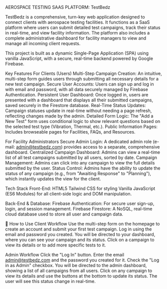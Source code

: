 AEROSPACE TESTING SAAS PLATFORM: TestBedz

TestBedz is a comprehensive, turn-key web application designed to connect clients with aerospace testing facilities. It functions as a SaaS platform where users can submit detailed test campaigns, track their status in real-time, and view facility information. The platform also includes a complete administrative dashboard for facility managers to view and manage all incoming client requests.

This project is built as a dynamic Single-Page Application (SPA) using vanilla JavaScript, with a secure, real-time backend powered by Google Firebase.

Key Features
For Clients (Users)
Multi-Step Campaign Creation: An intuitive, multi-step form guides users through submitting all necessary details for a new test campaign.
Secure User Accounts: Users can sign up and log in with email and password, with all data securely managed by Firebase Authentication.
Persistent User Dashboard: Once logged in, users are presented with a dashboard that displays all their submitted campaigns, saved securely in the Firestore database.
Real-Time Status Updates: Campaign statuses update in real-time without needing a page refresh, reflecting changes made by the admin.
Detailed Form Logic: The "Add a New Test" form uses conditional logic to show relevant questions based on the selected test type (Vibration, Thermal, etc.).
Public Information Pages: Includes browseable pages for Facilities, FAQs, and Resources.

For Facility Administrators
Secure Admin Login: A dedicated admin role (e-mail: admin@testbedz.com) provides access to a separate, comprehensive dashboard.
Centralized Campaign Dashboard: Admins can view a real-time list of all test campaigns submitted by all users, sorted by date.
Campaign Management: Admins can click into any campaign to view the full details submitted by the user.
Status Control: Admins have the ability to update the status of any campaign (e.g., from "Awaiting Response" to "Planning"), which instantly updates the view for the client.

Tech Stack
Front-End:
HTML5
Tailwind CSS for styling
Vanilla JavaScript (ES6 Modules) for all client-side logic and DOM manipulation.

Back-End & Database:
Firebase Authentication: For secure user sign-up, login, and session management.
Firebase Firestore: A NoSQL, real-time cloud database used to store all user and campaign data.

📖 How to Use
Client Workflow
Use the multi-step form on the homepage to create an account and submit your first test campaign.
Log in using the email and password you created.
You will be directed to your dashboard, where you can see your campaign and its status.
Click on a campaign to view its details or to add more specific tests to it.

Admin Workflow
Click the "Log In" button.
Enter the email admin@testbedz.com and the password you created for it.
Check the "Log in as Admin" checkbox.
You will be directed to the admin dashboard, showing a list of all campaigns from all users.
Click on any campaign to view its details and use the buttons at the bottom to update its status. The user will see this status change in real-time.
